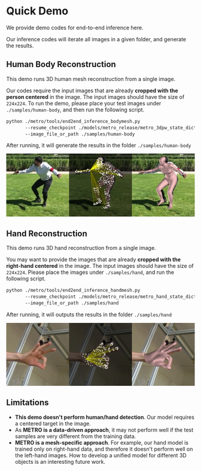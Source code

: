 # Quick Demo 
We provide demo codes for end-to-end inference here.

Our inference codes will iterate all images in a given folder, and generate the results.

## Human Body Reconstruction 

This demo runs 3D human mesh reconstruction from a single image. 

Our codes require the input images that are already **cropped with the person centered** in the image. The input images should have the size of `224x224`. To run the demo, please place your test images under `./samples/human-body`, and then run the following script.


```bash
python ./metro/tools/end2end_inference_bodymesh.py 
       --resume_checkpoint ./models/metro_release/metro_3dpw_state_dict.bin
       --image_file_or_path ./samples/human-body
```
After running, it will generate the results in the folder `./samples/human-body`

 <img src="samples/human-body/3dpw_test1_metro_pred.jpg" width="650"> 

## Hand Reconstruction 

This demo runs 3D hand reconstruction from a single image. 

You may want to provide the images that are already **cropped with the right-hand centered** in the image. The input images should have the size of `224x224`. Please place the images under `./samples/hand`, and run the following script.

```bash
python ./metro/tools/end2end_inference_handmesh.py 
       --resume_checkpoint ./models/metro_release/metro_hand_state_dict.bin
       --image_file_or_path ./samples/hand
```
After running, it will outputs the results in the folder `./samples/hand`

 <img src="samples/hand/freihand_sample1_metro_pred.jpg" width="650"> 

## Limitations

 - **This demo doesn't perform human/hand detection**. Our model requires a centered target in the image. 
 - As **METRO is a data-driven approach**, it may not perform well if the test samples are very different from the training data. 
 - **METRO is a mesh-specific approach**. For example, our hand model is trained only on right-hand data, and therefore it doesn't perform well on the left-hand images. How to develop a unified model for different 3D objects is an interesting future work. 



